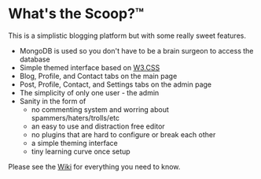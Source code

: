 # What's the Scoop?&trade;

This is a simplistic blogging platform but with some really sweet features.

* MongoDB is used so you don't have to be a brain surgeon to access the database
* Simple themed interface based on [W3.CSS](https://www.w3schools.com/w3css/default.asp)
* Blog, Profile, and Contact tabs on the main page
* Post, Profile, Contact, and Settings tabs on the admin page
* The simplicity of only one user - the admin
* Sanity in the form of
  * no commenting system and worring about spammers/haters/trolls/etc
  * an easy to use and distraction free editor
  * no plugins that are hard to configure or break each other
  * a simple theming interface
  * tiny learning curve once setup

Please see the [Wiki](https://github.com/Woz-U-Group-Projects/team-glampfire-trail-mix/wiki) for everything you need to know.
